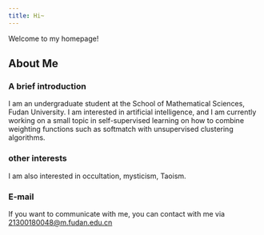 ```yaml
---
title: Hi~
---
```

Welcome to my homepage! 


## About Me
### A brief introduction
I am an undergraduate student at the School of Mathematical Sciences, Fudan University. 
I am interested in artificial intelligence, and I am currently working on a small topic in self-supervised learning on how to combine weighting functions such as softmatch with unsupervised clustering algorithms.
### other interests
I am also interested in occultation, mysticism, Taoism.
### E-mail
If you want to communicate with me, you can contact with me via 21300180048@m.fudan.edu.cn
<!-- ### Create a new post

``` bash
$ hexo new "My New Post"
```

More info: [Writing](https://hexo.io/docs/writing.html)

### Run server

``` bash
$ hexo server
```

More info: [Server](https://hexo.io/docs/server.html)

### Generate static files

``` bash
$ hexo generate
```

More info: [Generating](https://hexo.io/docs/generating.html)

### Deploy to remote sites

``` bash
$ hexo deploy
```

More info: [Deployment](https://hexo.io/docs/one-command-deployment.html) -->
